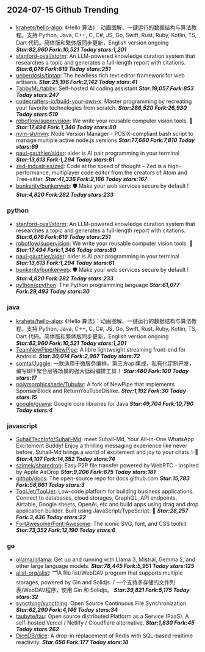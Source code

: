 ## 2024-07-15 Github Trending

### 
* [krahets/hello-algo](https://github.com/krahets/hello-algo): 《Hello 算法》：动画图解、一键运行的数据结构与算法教程。支持 Python, Java, C++, C, C#, JS, Go, Swift, Rust, Ruby, Kotlin, TS, Dart 代码。简体版和繁体版同步更新，English version ongoing ***Star:82,960 Fork:10,521 Today stars:1,201***
* [stanford-oval/storm](https://github.com/stanford-oval/storm): An LLM-powered knowledge curation system that researches a topic and generates a full-length report with citations. ***Star:6,076 Fork:619 Today stars:251***
* [ueberdosis/tiptap](https://github.com/ueberdosis/tiptap): The headless rich text editor framework for web artisans. ***Star:25,196 Fork:2,142 Today stars:41***
* [TabbyML/tabby](https://github.com/TabbyML/tabby): Self-hosted AI coding assistant ***Star:19,057 Fork:853 Today stars:247***
* [codecrafters-io/build-your-own-x](https://github.com/codecrafters-io/build-your-own-x): Master programming by recreating your favorite technologies from scratch. ***Star:286,520 Fork:26,930 Today stars:519***
* [roboflow/supervision](https://github.com/roboflow/supervision): We write your reusable computer vision tools. 💜 ***Star:17,494 Fork:1,346 Today stars:80***
* [nvm-sh/nvm](https://github.com/nvm-sh/nvm): Node Version Manager - POSIX-compliant bash script to manage multiple active node.js versions ***Star:77,660 Fork:7,810 Today stars:69***
* [paul-gauthier/aider](https://github.com/paul-gauthier/aider): aider is AI pair programming in your terminal ***Star:13,613 Fork:1,294 Today stars:61***
* [zed-industries/zed](https://github.com/zed-industries/zed): Code at the speed of thought – Zed is a high-performance, multiplayer code editor from the creators of Atom and Tree-sitter. ***Star:41,336 Fork:2,166 Today stars:167***
* [bunkerity/bunkerweb](https://github.com/bunkerity/bunkerweb): 🛡️ Make your web services secure by default ! ***Star:4,820 Fork:282 Today stars:233***

### python
* [stanford-oval/storm](https://github.com/stanford-oval/storm): An LLM-powered knowledge curation system that researches a topic and generates a full-length report with citations. ***Star:6,076 Fork:619 Today stars:251***
* [roboflow/supervision](https://github.com/roboflow/supervision): We write your reusable computer vision tools. 💜 ***Star:17,494 Fork:1,346 Today stars:80***
* [paul-gauthier/aider](https://github.com/paul-gauthier/aider): aider is AI pair programming in your terminal ***Star:13,613 Fork:1,294 Today stars:61***
* [bunkerity/bunkerweb](https://github.com/bunkerity/bunkerweb): 🛡️ Make your web services secure by default ! ***Star:4,820 Fork:282 Today stars:233***
* [python/cpython](https://github.com/python/cpython): The Python programming language ***Star:61,077 Fork:29,493 Today stars:30***

### java
* [krahets/hello-algo](https://github.com/krahets/hello-algo): 《Hello 算法》：动画图解、一键运行的数据结构与算法教程。支持 Python, Java, C++, C, C#, JS, Go, Swift, Rust, Ruby, Kotlin, TS, Dart 代码。简体版和繁体版同步更新，English version ongoing ***Star:82,960 Fork:10,521 Today stars:1,201***
* [TeamNewPipe/NewPipe](https://github.com/TeamNewPipe/NewPipe): A libre lightweight streaming front-end for Android. ***Star:30,014 Fork:2,967 Today stars:72***
* [somta/Juggle](https://github.com/somta/Juggle): 一款适用于微服务编排，第三方api集成，私有化定制开发，编写BFF聚合层等场景的强大低码编排工具！ ***Star:480 Fork:100 Today stars:17***
* [polymorphicshade/Tubular](https://github.com/polymorphicshade/Tubular): A fork of NewPipe that implements SponsorBlock and ReturnYouTubeDislike. ***Star:1,192 Fork:30 Today stars:15***
* [google/guava](https://github.com/google/guava): Google core libraries for Java ***Star:49,704 Fork:10,790 Today stars:4***

### javascript
* [SuhailTechInfo/Suhail-Md](https://github.com/SuhailTechInfo/Suhail-Md): meet Suhail-Md, Your All-in-One WhatsApp Excitement Buddy! Enjoy a thrilling messaging experience like never before. Suhail-Md brings a world of excitement and joy to your chats ✨🤖 ***Star:4,107 Fork:14,352 Today stars:74***
* [szimek/sharedrop](https://github.com/szimek/sharedrop): Easy P2P file transfer powered by WebRTC - inspired by Apple AirDrop ***Star:9,206 Fork:675 Today stars:181***
* [github/docs](https://github.com/github/docs): The open-source repo for docs.github.com ***Star:15,783 Fork:58,661 Today stars:3***
* [ToolJet/ToolJet](https://github.com/ToolJet/ToolJet): Low-code platform for building business applications. Connect to databases, cloud storages, GraphQL, API endpoints, Airtable, Google sheets, OpenAI, etc and build apps using drag and drop application builder. Built using JavaScript/TypeScript. 🚀 ***Star:28,257 Fork:3,436 Today stars:22***
* [FortAwesome/Font-Awesome](https://github.com/FortAwesome/Font-Awesome): The iconic SVG, font, and CSS toolkit ***Star:73,352 Fork:12,190 Today stars:6***

### go
* [ollama/ollama](https://github.com/ollama/ollama): Get up and running with Llama 3, Mistral, Gemma 2, and other large language models. ***Star:78,445 Fork:5,951 Today stars:125***
* [alist-org/alist](https://github.com/alist-org/alist): 🗂️A file list/WebDAV program that supports multiple storages, powered by Gin and Solidjs. / 一个支持多存储的文件列表/WebDAV程序，使用 Gin 和 Solidjs。 ***Star:39,821 Fork:5,175 Today stars:32***
* [syncthing/syncthing](https://github.com/syncthing/syncthing): Open Source Continuous File Synchronization ***Star:62,290 Fork:4,146 Today stars:34***
* [taubyte/tau](https://github.com/taubyte/tau): Open source distributed Platform as a Service (PaaS). A self-hosted Vercel / Netlify / Cloudflare alternative. ***Star:1,830 Fork:45 Today stars:262***
* [DiceDB/dice](https://github.com/DiceDB/dice): A drop-in replacement of Redis with SQL-based realtime reactivity. ***Star:656 Fork:177 Today stars:18***

